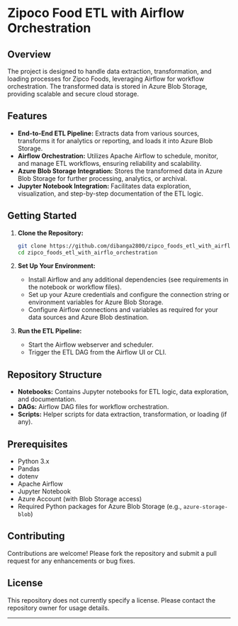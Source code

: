 # Zipoco Food ETL with Airflow Orchestration

## Overview

The project is designed to handle data extraction, transformation, and loading processes for Zipco Foods, leveraging Airflow for workflow orchestration. The transformed data is stored in Azure Blob Storage, providing scalable and secure cloud storage.

## Features

- **End-to-End ETL Pipeline:** Extracts data from various sources, transforms it for analytics or reporting, and loads it into Azure Blob Storage.
- **Airflow Orchestration:** Utilizes Apache Airflow to schedule, monitor, and manage ETL workflows, ensuring reliability and scalability.
- **Azure Blob Storage Integration:** Stores the transformed data in Azure Blob Storage for further processing, analytics, or archival.
- **Jupyter Notebook Integration:** Facilitates data exploration, visualization, and step-by-step documentation of the ETL logic.

## Getting Started

1. **Clone the Repository:**
   ```bash
   git clone https://github.com/dibanga2800/zipco_foods_etl_with_airflo_orchestration.git
   cd zipco_foods_etl_with_airflo_orchestration
   ```

2. **Set Up Your Environment:**
   - Install Airflow and any additional dependencies (see requirements in the notebook or workflow files).
   - Set up your Azure credentials and configure the connection string or environment variables for Azure Blob Storage.
   - Configure Airflow connections and variables as required for your data sources and Azure Blob destination.

3. **Run the ETL Pipeline:**
   - Start the Airflow webserver and scheduler.
   - Trigger the ETL DAG from the Airflow UI or CLI.

## Repository Structure

- **Notebooks:** Contains Jupyter notebooks for ETL logic, data exploration, and documentation.
- **DAGs:** Airflow DAG files for workflow orchestration.
- **Scripts:** Helper scripts for data extraction, transformation, or loading (if any).

## Prerequisites

- Python 3.x
- Pandas
- dotenv
- Apache Airflow
- Jupyter Notebook
- Azure Account (with Blob Storage access)
- Required Python packages for Azure Blob Storage (e.g., `azure-storage-blob`)

## Contributing

Contributions are welcome! Please fork the repository and submit a pull request for any enhancements or bug fixes.

## License

This repository does not currently specify a license. Please contact the repository owner for usage details.

---
